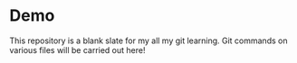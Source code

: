 # Demo

This repository is a blank slate for my all my git learning.
Git commands on various files will be carried out here!
